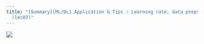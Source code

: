 ```yaml
---
title: "[Summary][ML/DL] Application & Tips : Learning rate, data preprocessing, overfitting
  (lec07)"
---
```


![](https://user-images.githubusercontent.com/68592553/108341507-0d701780-721d-11eb-931b-7c0b349ce713.jpg)
